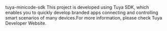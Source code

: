 tuya-minicode-sdk
This project is developed using Tuya SDK, which enables you to quickly develop branded apps connecting and controlling smart scenarios of many devices.For more information, please check Tuya Developer Website.
